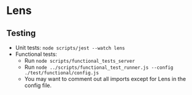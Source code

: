 # Lens

## Testing

- Unit tests: `node scripts/jest --watch lens`
- Functional tests:
  - Run `node scripts/functional_tests_server`
  - Run `node ../scripts/functional_test_runner.js --config ./test/functional/config.js`
  - You may want to comment out all imports except for Lens in the config file.

